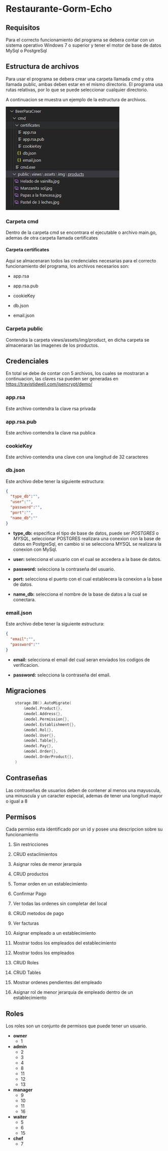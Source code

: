 # Restaurante-Gorm-Echo

## Requisitos

Para el correcto funcionamiento del programa se debera contar con un sistema operativo Windows 7 o superior y tener el motor de base de datos MySql o PostgreSql

## Estructura de archivos

Para usar el programa se debera crear una carpeta llamada cmd y otra llamada public, ambas deben estar en el mismo directorio. El programa usa rutas relativas, por lo que se puede seleccionar cualquier directorio.

A continuacion se muestra un ejemplo de la estructura de archivos.

![Estructura de archivos](Estructura_archivos.JPG "Estructura de archivos")

### Carpeta cmd

Dentro de la carpeta cmd se encontrara el ejecutable o archivo main.go, ademas de otra carpeta llamada certificates

#### Carpeta certificates

Aqui se almacenaran todos las credenciales necesarias para el correcto funcionamiento del programa, los archivos necesarios son:

- app.rsa

- app.rsa.pub

- cookieKey

- db.json

- email.json

### Carpeta public

Contendra la carpeta views/assets/img/product,  en dicha carpeta se almacenaran las imagenes de los productos.

## Credenciales

En total se debe de contar con 5 archivos, los cuales se mostraran a continuacion, las claves rsa pueden ser generadas en <https://travistidwell.com/jsencrypt/demo/>

### app.rsa

Este archivo contendra la clave rsa privada

### app.rsa.pub

Este archivo contendra la clave rsa publica

### cookieKey

Este archivo contendra una clave con una longitud de 32 caracteres

### db.json

Este archivo debe tener la siguiente estructura:

```json
{
  "type_db":"",
  "user":"",
  "password":"",
  "port":"",
  "name_db":""
}
```

- **type_db:** especifica el tipo de base de datos, puede ser *POSTGRES* o *MYSQL*, seleccionar POSTGRES realizara una conexion con la base de datos en PostgreSql, en cambio si se selecciona MYSQL se realizara la conexion con MySql.

- **user:** selecciona el usuario con el cual se accedera a la base de datos.

- **password:** selecciona la contraseña del usuario.

- **port:** selecciona el puerto con el cual establecera la conexion a la base de datos.

- **name_db:** selecciona el nombre de la base de datos a la cual se conectara.

### email.json

Este archivo debe tener la siguiente estructura:

```json
{
  "email":"",
  "password":""
}
```

- **email:** selecciona el email del cual seran enviados los codigos de verificacion.

- **password:** selecciona la contraseña del email.

## Migraciones

```go
    storage.DB().AutoMigrate(
		&model.Product{},
		&model.Address{},
		&model.Permission{},
		&model.Establishment{},
		&model.Rol{},
		&model.User{},
		&model.Table{},
		&model.Pay{},
		&model.Order{},
		&model.OrderProduct{},
	)
```

## Contraseñas

Las contraseñas de usuarios deben de contener al menos una mayuscula, una minuscula y un caracter especial, ademas de tener una longitud mayor o igual a 8

## Permisos

Cada permiso esta identificado por un id y posee una descripcion sobre su funcionamiento

1. Sin restricciones

2. CRUD estaclimientos

3. Asignar roles de menor jerarquia

4. CRUD productos

5. Tomar orden en un establecimiento

6. Confirmar Pago

7. Ver todas las ordenes sin completar del local

8. CRUD metodos de pago

9. Ver facturas

10. Asignar empleado a un establecimiento

11. Mostrar todos los empleados del establecimiento

12. Mostrar todos los empleados

13. CRUD Roles

14. CRUD Tables

15. Mostrar ordenes pendientes del empleado

16. Asignar rol de menor jerarquia de empleado dentro de un establecimiento

## Roles

Los roles son un conjunto de permisos que puede tener un usuario.

- **owner**
  - 1
- **admin**
  - 2
  - 3
  - 4
  - 8
  - 11
  - 12
  - 13
- **manager**
  - 9
  - 10
  - 11
  - 16
- **waiter**
  - 5
  - 6
  - 15
- **chef**
  - 7
